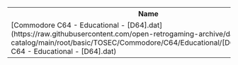 <table>
<tr><th>Name</th><th>Size</th></tr>
<tr><td>
[Commodore C64 - Educational - [D64].dat](https://raw.githubusercontent.com/open-retrogaming-archive/dat-catalog/main/root/basic/TOSEC/Commodore/C64/Educational/[D64]/Commodore C64 - Educational - [D64].dat)
</td><td>3835179</td></tr>
</table>
